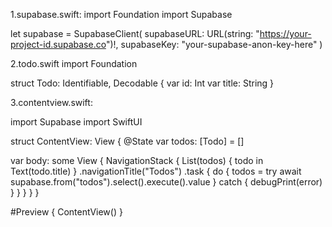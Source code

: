 1.supabase.swift:
import Foundation
import Supabase

let supabase = SupabaseClient(
  supabaseURL: URL(string: "https://your-project-id.supabase.co")!,
  supabaseKey: "your-supabase-anon-key-here"
)
        
2.todo.swift
import Foundation

struct Todo: Identifiable, Decodable {
  var id: Int
  var title: String
}

3.contentview.swift:

import Supabase
import SwiftUI

struct ContentView: View {
  @State var todos: [Todo] = []

  var body: some View {
    NavigationStack {
      List(todos) { todo in
        Text(todo.title)
      }
      .navigationTitle("Todos")
      .task {
        do {
          todos = try await supabase.from("todos").select().execute().value
        } catch {
          debugPrint(error)
        }
      }
    }
  }
}

#Preview {
  ContentView()
}

